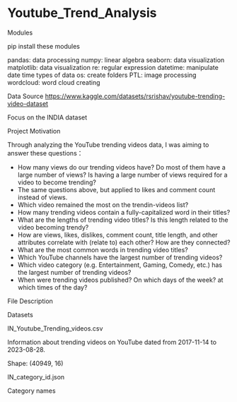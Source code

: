 # Youtube_Trend_Analysis

Modules

pip install these modules

pandas: data processing
numpy: linear algebra
seaborn: data visualization
matplotlib: data visualization
re: regular expression
datetime: manipulate date time types of data
os: create folders
PTL: image processing
wordcloud: word cloud creating

Data Source
https://www.kaggle.com/datasets/rsrishav/youtube-trending-video-dataset

Focus on the INDIA dataset

Project Motivation

Through analyzing the YouTube trending videos data, I was aiming to answer these questions：

- How many views do our trending videos have? Do most of them have a large number of views? Is having a large number of views required for a video to become trending?
- The same questions above, but applied to likes and comment count instead of views.
- Which video remained the most on the trendin-videos list?
- How many trending videos contain a fully-capitalized word in their titles?
- What are the lengths of trending video titles? Is this length related to the video becoming trendy?
- How are views, likes, dislikes, comment count, title length, and other attributes correlate with (relate to) each other? How are they connected?
- What are the most common words in trending video titles?
- Which YouTube channels have the largest number of trending videos?
- Which video category (e.g. Entertainment, Gaming, Comedy, etc.) has the largest number of trending videos?
- When were trending videos published? On which days of the week? at which times of the day?

File Description

Datasets

IN_Youtube_Trending_videos.csv

Information about trending videos on YouTube dated from 2017-11-14 to 2023-08-28.

Shape: (40949, 16)

IN_category_id.json

Category names
